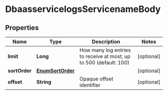 # DbaasservicelogsServicenameBody

## Properties
Name | Type | Description | Notes
------------ | ------------- | ------------- | -------------
**limit** | **Long** | How many log entries to receive at most, up to 500 (default: 100) |  [optional]
**sortOrder** | [**EnumSortOrder**](EnumSortOrder.md) |  |  [optional]
**offset** | **String** | Opaque offset identifier |  [optional]
